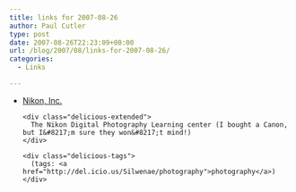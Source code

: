 ```yaml
---
title: links for 2007-08-26
author: Paul Cutler
type: post
date: 2007-08-26T22:23:09+00:00
url: /blog/2007/08/links-for-2007-08-26/
categories:
  - Links

---
```

<ul class="delicious">
  <li>
    <div class="delicious-link">
      <a href="http://www.nikonusa.com/slrlearningcenter/index.php">Nikon, Inc.</a>
    </div>
    
    <div class="delicious-extended">
      The Nikon Digital Photography Learning center (I bought a Canon, but I&#8217;m sure they won&#8217;t mind!)
    </div>
    
    <div class="delicious-tags">
      (tags: <a href="http://del.icio.us/Silwenae/photography">photography</a>)
    </div>
  </li>
</ul>